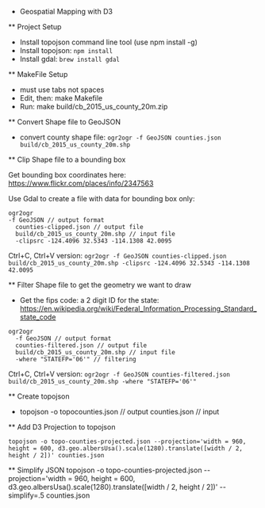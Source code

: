 * Geospatial Mapping with D3

** Project Setup
  - Install topojson command line tool (use npm install -g)
  - Install topojson: ```npm install```
  - Install gdal: ```brew install gdal```

** MakeFile Setup
  - must use tabs not spaces
  - Edit, then: make Makefile
  - Run: make build/cb_2015_us_county_20m.zip

** Convert Shape file to GeoJSON
  - convert county shape file:
    ```ogr2ogr -f GeoJSON counties.json build/cb_2015_us_county_20m.shp```

** Clip Shape file to a bounding box

Get bounding box coordinates here:
https://www.flickr.com/places/info/2347563

Use Gdal to create a file with data for bounding box only:
```
ogr2ogr
-f GeoJSON // output format
  counties-clipped.json // output file
  build/cb_2015_us_county_20m.shp // input file
  -clipsrc -124.4096 32.5343 -114.1308 42.0095
```

Ctrl+C, Ctrl+V version:
```ogr2ogr -f GeoJSON counties-clipped.json build/cb_2015_us_county_20m.shp -clipsrc -124.4096 32.5343 -114.1308 42.0095```

** Filter Shape file to get the geometry we want to draw
  - Get the fips code: a 2 digit ID for the state: https://en.wikipedia.org/wiki/Federal_Information_Processing_Standard_state_code
```
ogr2ogr
  -f GeoJSON // output format
  counties-filtered.json // output file
  build/cb_2015_us_county_20m.shp // input file
  -where "STATEFP='06'" // filtering
```

Ctrl+C, Ctrl+V version:
```ogr2ogr -f GeoJSON counties-filtered.json build/cb_2015_us_county_20m.shp -where "STATEFP='06'"```


** Create topojson
- topojson
  -o topocounties.json  // output
  counties.json // input

** Add D3 Projection to topojson
```
topojson -o topo-counties-projected.json --projection='width = 960, height = 600, d3.geo.albersUsa().scale(1280).translate([width / 2, height / 2])' counties.json
```

** Simplify JSON
topojson -o topo-counties-projected.json --projection='width = 960, height = 600, d3.geo.albersUsa().scale(1280).translate([width / 2, height / 2])' --simplify=.5 counties.json

